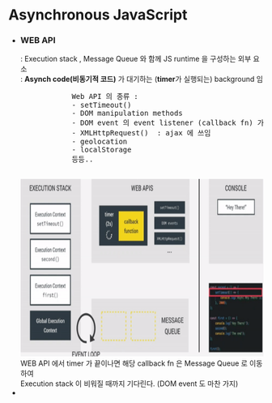 <h1>Asynchronous JavaScript</h1>

<ul>
    <li>
        <h3>WEB API</h3>
        <span> : Execution stack , Message Queue 와 함께 JS runtime 을 구성하는 외부 요소<br/></span>
        <span> : <b>Asynch code(비동기적 코드)</b> 가 대기하는 (<b>timer</b>가 실행되는) background 임</span><br/>
        <pre>
            Web API 의 종류 :
            - setTimeout()
            - DOM manipulation methods
            - DOM event 의 event listener (callback fn) 가 call을 대기하는 곳
            - XMLHttpRequest()  : ajax 에 쓰임
            - geolocation
            - localStorage
            등등..
        </pre>
        <img src="image/WEB_API_ref.gif" height="350" width="auto"/>
        <br/><span>
            WEB API 에서 timer 가 끝이나면 해당 callback fn 은 Message Queue 로 이동하여<br/>
            Execution stack 이 비워질 때까지 기다린다. (DOM event 도 마찬 가지)<br/>
        </span>
    </li>
    <li>
    </li>
</ul>